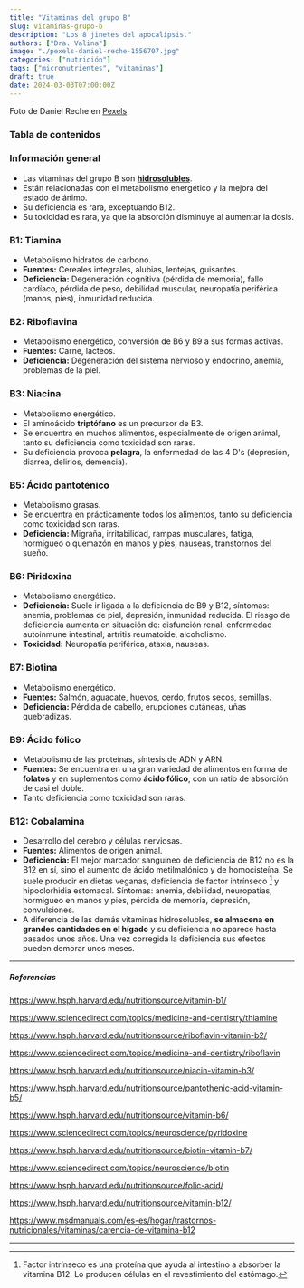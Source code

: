 ```yaml
---
title: "Vitaminas del grupo B"
slug: vitaminas-grupo-b
description: "Los 8 jinetes del apocalipsis."
authors: ["Dra. Valina"]
image: "./pexels-daniel-reche-1556707.jpg"
categories: ["nutrición"]
tags: ["micronutrientes", "vitaminas"]
draft: true
date: 2024-03-03T07:00:00Z
---
```


<span class="attribution">Foto de Daniel Reche en [Pexels](https://www.pexels.com/photo/eggs-in-tray-on-white-surface-1556707/)</span>


### Tabla de contenidos


### Información general
- Las vitaminas del grupo B son **[hidrosolubles](../vitaminas)**.
- Están relacionadas con el metabolismo energético y la mejora del estado de ánimo.
- Su deficiencia es rara, exceptuando B12.
- Su toxicidad es rara, ya que la absorción disminuye al aumentar la dosis.

### B1: Tiamina
- Metabolismo hidratos de carbono.
- **Fuentes:** Cereales integrales, alubias, lentejas, guisantes.
- **Deficiencia:** Degeneración cognitiva (pérdida de memoria), fallo cardíaco, pérdida de peso, debilidad muscular, neuropatía periférica (manos, pies), inmunidad reducida.

### B2: Riboflavina
- Metabolismo energético, conversión de B6 y B9 a sus formas activas.
- **Fuentes:** Carne, lácteos.
- **Deficiencia:** Degeneración del sistema nervioso y endocrino, anemia, problemas de la piel.

### B3: Niacina
- Metabolismo energético.
- El aminoácido **triptófano** es un precursor de B3.
- Se encuentra en muchos alimentos, especialmente de origen animal, tanto su deficiencia como toxicidad son raras.
- Su deficiencia provoca **pelagra**, la enfermedad de las 4 D's (depresión, diarrea, delirios, demencia).

### B5: Ácido pantoténico
- Metabolismo grasas.
- Se encuentra en prácticamente todos los alimentos, tanto su deficiencia como toxicidad son raras.
- **Deficiencia:** Migraña, irritabilidad, rampas musculares, fatiga, hormigueo o quemazón en manos y pies, nauseas, transtornos del sueño.

### B6: Piridoxina
- Metabolismo energético.
- **Deficiencia:** Suele ir ligada a la deficiencia de B9 y B12, síntomas: anemia, problemas de piel, depresión, inmunidad reducida. El riesgo de deficiencia aumenta en situación de: disfunción renal, enfermedad autoinmune intestinal, artritis reumatoide, alcoholismo.
- **Toxicidad:** Neuropatía periférica, ataxia, nauseas.

### B7: Biotina
- Metabolismo energético.
- **Fuentes:** Salmón, aguacate, huevos, cerdo, frutos secos, semillas.
- **Deficiencia:** Pérdida de cabello, erupciones cutáneas, uñas quebradizas.

### B9: Ácido fólico
- Metabolismo de las proteínas, síntesis de ADN y ARN.
- **Fuentes:** Se encuentra en una gran variedad de alimentos en forma de **folatos** y en suplementos como **ácido fólico**, con un ratio de absorción de casi el doble.
- Tanto deficiencia como toxicidad son raras.

### B12: Cobalamina
- Desarrollo del cerebro y células nerviosas.
- **Fuentes:** Alimentos de origen animal.
- **Deficiencia:** El mejor marcador sanguíneo de deficiencia de B12 no es la B12 en sí, sino el aumento de ácido metilmalónico y de homocisteína. Se suele producir en dietas veganas, deficiencia de factor intrínseco [^1] y hipoclorhidia estomacal. Síntomas: anemia, debilidad, neuropatías, hormigueo en manos y pies, pérdida de memoria, depresión, convulsiones.
- A diferencia de las demás vitaminas hidrosolubles, **se almacena en grandes cantidades en el hígado** y su deficiencia no aparece hasta pasados unos años. Una vez corregida la deficiencia sus efectos pueden demorar unos meses.


---

##### Referencias

https://www.hsph.harvard.edu/nutritionsource/vitamin-b1/

https://www.sciencedirect.com/topics/medicine-and-dentistry/thiamine

https://www.hsph.harvard.edu/nutritionsource/riboflavin-vitamin-b2/

https://www.sciencedirect.com/topics/medicine-and-dentistry/riboflavin

https://www.hsph.harvard.edu/nutritionsource/niacin-vitamin-b3/

https://www.hsph.harvard.edu/nutritionsource/pantothenic-acid-vitamin-b5/

https://www.hsph.harvard.edu/nutritionsource/vitamin-b6/

https://www.sciencedirect.com/topics/neuroscience/pyridoxine

https://www.hsph.harvard.edu/nutritionsource/biotin-vitamin-b7/

https://www.sciencedirect.com/topics/neuroscience/biotin

https://www.hsph.harvard.edu/nutritionsource/folic-acid/

https://www.hsph.harvard.edu/nutritionsource/vitamin-b12/

https://www.msdmanuals.com/es-es/hogar/trastornos-nutricionales/vitaminas/carencia-de-vitamina-b12


---

[^1]: Factor intrínseco es una proteína que ayuda al intestino a absorber la vitamina B12. Lo producen células en el revestimiento del estómago.
